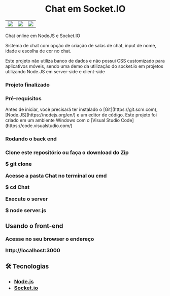 <h1 align="center">Chat em Socket.IO</h1>

<table border=0>
<tr>
    <td><img src="https://img.shields.io/static/v1?label=Autor&message=Danilo%20Silva&color=7159c1&style=for-the-badge&logo=" /></td>
    <td><img src="https://img.shields.io/static/v1?label=Node.JS&message=12.18.2&color=1c841c&style=for-the-badge&logo=node.js" /></td>
    <td><img src="https://img.shields.io/static/v1?label=Socket.io&message=4.0&color=010101&style=for-the-badge&logo=socket.io" /></td>
</tr>
</table>


<p>Chat online em NodeJS e Socket.IO</p>

<p>Sistema de chat com opção de criação de salas de chat, input de nome, idade e escolha de cor no chat.</p>
<p>Este projeto não utiliza banco de dados e não possui CSS customizado para aplicativos móveis, sendo uma demo da utilização do socket.io em projetos utilizando Node.JS em server-side e client-side</p>

<h3>Projeto finalizado</h3>

<h3>Pré-requisitos</h3>
<p>Antes de iniciar, você precisará ter instalado o [Git](https://git.scm.com), [Node.JS](https://nodejs.org/en/) e um editor de código. Este projeto foi criado em um ambiente Windows com o [Visual Studio Code](https://code.visualstudio.com/)</P>

<h3>Rodando o back end<h3>

<p>Clone este repositório ou faça o download do Zip</p>
$ git clone <https://github.com/Danilo-Oliveira-Silva/Chat>

<p> Acesse a pasta Chat no terminal ou cmd</p>
$ cd Chat

<p>Execute o server</p>
$ node server.js

<h3> Usando o front-end</h3>

<p> Acesse no seu browser o endereço</p>
http://localhost:3000

### 🛠 Tecnologias
- [Node.js](https://nodejs.org/en/)
- [Socket.io](https://socket.io/)